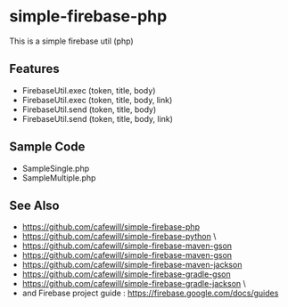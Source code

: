 # simple-firebase-php

This is a simple firebase util (php)

## Features

* FirebaseUtil.exec (token, title, body)
* FirebaseUtil.exec (token, title, body, link)
* FirebaseUtil.send (token, title, body)
* FirebaseUtil.send (token, title, body, link)

## Sample Code

* SampleSingle.php
* SampleMultiple.php

## See Also

* https://github.com/cafewill/simple-firebase-php
* https://github.com/cafewill/simple-firebase-python
\
* https://github.com/cafewill/simple-firebase-maven-gson
* https://github.com/cafewill/simple-firebase-maven-gson
* https://github.com/cafewill/simple-firebase-maven-jackson
* https://github.com/cafewill/simple-firebase-gradle-gson
* https://github.com/cafewill/simple-firebase-gradle-jackson
\
* and Firebase project guide : https://firebase.google.com/docs/guides
